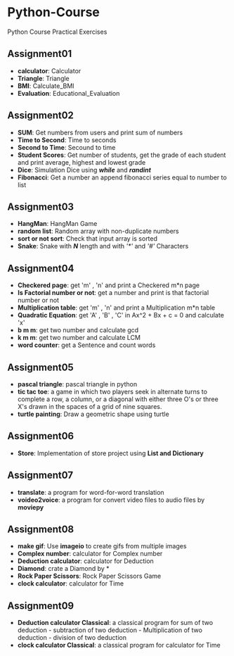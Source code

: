 # Python-Course
Python Course Practical Exercises


## Assignment01
- **calculator**: Calculator
- **Triangle**: Triangle
- **BMI**: Calculate_BMI
- **Evaluation**: Educational_Evaluation
 

## Assignment02
- **SUM**: Get numbers from users and print sum of numbers
- **Time to Second**: Time to seconds
- **Second to Time**: Secound to time
- **Student Scores**: Get number of students, get the grade of each student and print average, highest and lowest grade
- **Dice**: Simulation Dice using **_while_** and **_randint_** 
- **Fibonacci**: Get a number an append fibonacci series equal to number to list


## Assignment03
- **HangMan**: HangMan Game
- **random list**: Random array with non-duplicate numbers
- **sort or not sort**: Check that input array is sorted
- **Snake**: Snake with **_N_** length and with _'*'_ and _'#'_ Characters


## Assignment04
- **Checkered page**: get 'm' , 'n' and print a Checkered m*n page
- **Is Factorial number or not**: get a number and print is that factorial number or not
- **Multiplication table**: get 'm' , 'n' and print a Multiplication m*n table
- **Quadratic Equation**: get 'A' , 'B' , 'C' in Ax^2 + Bx + c = 0 and calculate 'x'
- **b m m**: get two number and calculate gcd
- **k m m**: get two number and calculate LCM
- **word counter**: get a Sentence and count words


## Assignment05
- **pascal triangle**: pascal triangle in python
- **tic tac toe**: a game in which two players seek in alternate turns to complete a row, a column, or a diagonal with either three O's or three X's drawn in the spaces of a grid of nine squares.
- **turtle painting**: Draw a geometric shape using turtle


## Assignment06
- **Store**: Implementation of store project using **List and Dictionary**


## Assignment07
- **translate**: a program for word-for-word translation
- **voideo2voice**: a program for convert video files to audio files by **moviepy**

## Assignment08
- **make gif**: Use **imageio** to create gifs from multiple images
- **Complex number**: calculator for Complex number
- **Deduction calculator**: calculator for Deduction
- **Diamond**: crate a Diamond by * 
- **Rock Paper Scissors**: Rock Paper Scissors Game
- **clock calculator**: calculator for Time


## Assignment09
- **Deduction calculator Classical**: a classical program for sum of two deduction - subtraction of two deduction - Multiplication of two deduction - division of two deduction 
- **clock calculator Classical**: a classical program for calculator for Time
